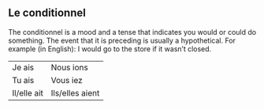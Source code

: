 ## **Le conditionnel**

The conditionnel is a mood and a tense that indicates you would or
could do something. The event that it is preceding is usually a
hypothetical. For example (in English): I would go to the store if it
wasn’t closed.

|||
|-|-|
|Je ais| Nous ions |
|Tu ais| Vous iez |
| Il/elle ait | Ils/elles aient |
